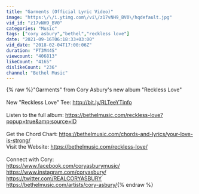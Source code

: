```yaml
---
title: "Garments (Official Lyric Video)"
image: "https:\/\/i.ytimg.com\/vi\/z17vNH9_BV0\/hqdefault.jpg"
vid_id: "z17vNH9_BV0"
categories: "Music"
tags: ["cory asbury","bethel","reckless love"]
date: "2021-09-16T06:18:33+03:00"
vid_date: "2018-02-04T17:00:06Z"
duration: "PT3M44S"
viewcount: "406813"
likeCount: "4165"
dislikeCount: "236"
channel: "Bethel Music"
---
```

{% raw %}&quot;Garments&quot; from Cory Asbury's new album &quot;Reckless Love&quot;<br /><br />New &quot;Reckless Love&quot; Tee: <a rel="nofollow" target="blank" href="http://bit.ly/RLTeeYTinfo">http://bit.ly/RLTeeYTinfo</a><br /><br />Listen to the full album: <a rel="nofollow" target="blank" href="https://bethelmusic.com/reckless-love?popup=true&amp;source=ID">https://bethelmusic.com/reckless-love?popup=true&amp;source=ID</a><br /><br />Get the Chord Chart: <a rel="nofollow" target="blank" href="https://bethelmusic.com/chords-and-lyrics/your-love-is-strong/">https://bethelmusic.com/chords-and-lyrics/your-love-is-strong/</a><br />Visit the Website: <a rel="nofollow" target="blank" href="https://bethelmusic.com/reckless-love/">https://bethelmusic.com/reckless-love/</a> <br /><br />Connect with Cory: <br /><a rel="nofollow" target="blank" href="https://www.facebook.com/coryasburymusic/">https://www.facebook.com/coryasburymusic/</a><br /><a rel="nofollow" target="blank" href="https://www.instagram.com/coryasbury/">https://www.instagram.com/coryasbury/</a><br /><a rel="nofollow" target="blank" href="https://twitter.com/REALCORYASBURY">https://twitter.com/REALCORYASBURY</a><br /><a rel="nofollow" target="blank" href="https://bethelmusic.com/artists/cory-asbury/">https://bethelmusic.com/artists/cory-asbury/</a>{% endraw %}
